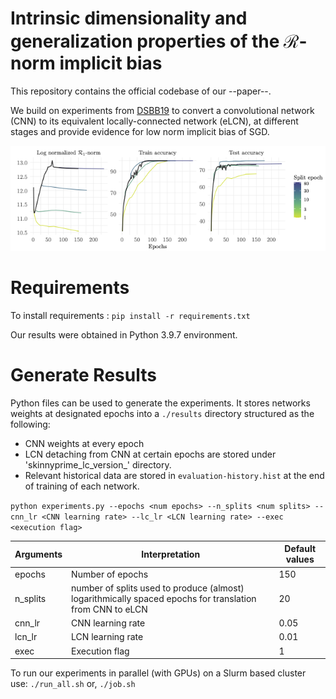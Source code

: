 # Intrinsic dimensionality and generalization properties of the $\mathcal{R}$-norm implicit bias

This repository contains the official codebase of our --paper--.


We build on experiments from [DSBB19](https://arxiv.org/abs/1906.06766) to convert a convolutional network (CNN) to its equivalent locally-connected network (eLCN), at different stages and provide evidence for low norm implicit bias of SGD.

![plot](CNN_vs_LCN_body.png)

# Requirements

To install requirements :
```pip install -r requirements.txt```

Our results were obtained in Python 3.9.7 environment.

# Generate Results
Python files can be used to generate the experiments. It stores networks weights at designated epochs into a ```./results``` directory structured as the following:
- CNN weights at every epoch
- LCN detaching from CNN at certain epochs are stored under 'skinnyprime_lc_version_<split epoch>' directory.  
- Relevant historical data are stored in `evaluation-history.hist` at the end of training of each network.

```python experiments.py --epochs <num epochs> --n_splits <num splits> --cnn_lr <CNN learning rate> --lc_lr <LCN learning rate> --exec <execution flag>```

| Arguments  | Interpretation | Default values |
|------------|----------------|-----------------|
| epochs     | Number of epochs| 150 |
| n_splits   | number of splits used to produce (almost) logarithmically spaced epochs for translation from CNN to eLCN| 20 |
| cnn_lr     | CNN learning rate| 0.05 |
| lcn_lr     | LCN learning rate| 0.01|
| exec       | Execution flag   | 1   |

To run our experiments in parallel (with GPUs) on a Slurm based cluster use:
```./run_all.sh```
or,
```./job.sh```



